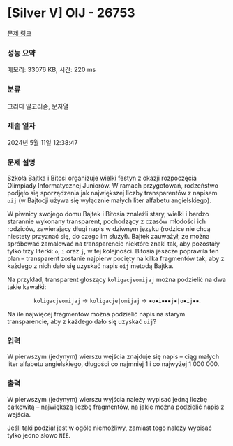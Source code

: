 # [Silver V] OIJ - 26753 

[문제 링크](https://www.acmicpc.net/problem/26753) 

### 성능 요약

메모리: 33076 KB, 시간: 220 ms

### 분류

그리디 알고리즘, 문자열

### 제출 일자

2024년 5월 11일 12:38:47

### 문제 설명

<p>Szkoła Bajtka i Bitosi organizuje wielki festyn z okazji rozpoczęcia Olimpiady Informatycznej Juniorów. W ramach przygotowań, rodzeństwo podjęło się sporządzenia jak największej liczby transparentów z napisem <code>oij</code> (w Bajtocji używa się wyłącznie małych liter alfabetu angielskiego).</p>

<p>W piwnicy swojego domu Bajtek i Bitosia znaleźli stary, wielki i bardzo starannie wykonany transparent, pochodzący z czasów młodości ich rodziców, zawierający długi napis w dziwnym języku (rodzice nie chcą niestety przyznać się, do czego im służył). Bajtek zauważył, że można spróbować zamalować na transparencie niektóre znaki tak, aby pozostały tylko trzy literki: <code>o</code>, <code>i</code> oraz <code>j</code>, w tej kolejności. Bitosia jeszcze poprawiła ten plan – transparent zostanie najpierw pocięty na kilka fragmentów tak, aby z każdego z nich dało się uzyskać napis <code>oij</code> metodą Bajtka.</p>

<p>Na przykład, transparent głoszący <code>koligacjeomijaj</code> można podzielić na dwa takie kawałki:</p>

<p style="text-align: center;"><code>koligacjeomijaj</code> → <code>koligacje|omijaj</code> → <code>▪️o▪️i▪️▪️▪️j▪️|o▪️ij▪️▪️</code>.</p>

<p>Na ile najwięcej fragmentów można podzielić napis na starym transparencie, aby z każdego dało się uzyskać <code>oij</code>?</p>

### 입력 

 <p>W pierwszym (jedynym) wierszu wejścia znajduje się napis – ciąg małych liter alfabetu angielskiego, długości co najmniej 1 i co najwyżej 1 000 000.</p>

### 출력 

 <p>W pierwszym (jedynym) wierszu wyjścia należy wypisać jedną liczbę całkowitą – największą liczbę fragmentów, na jakie można podzielić napis z wejścia.</p>

<p>Jeśli taki podział jest w ogóle niemożliwy, zamiast tego należy wypisać tylko jedno słowo <code>NIE</code>.</p>

